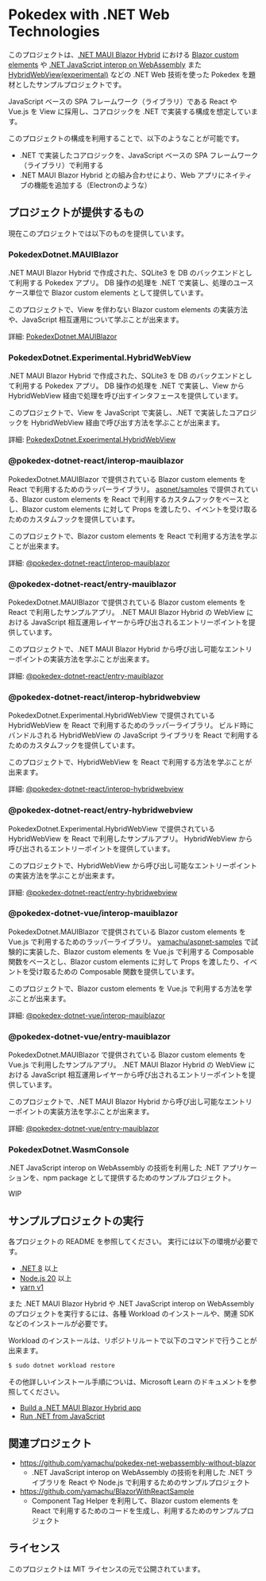 # Pokedex with .NET Web Technologies

このプロジェクトは、[.NET MAUI Blazor Hybrid](https://learn.microsoft.com/en-us/aspnet/core/blazor/hybrid/?view=aspnetcore-8.0) における [Blazor custom elements](https://learn.microsoft.com/en-us/aspnet/core/blazor/components/js-spa-frameworks?view=aspnetcore-8.0#blazor-custom-elements) や [.NET JavaScript interop on WebAssembly](https://learn.microsoft.com/en-us/aspnet/core/client-side/dotnet-interop?view=aspnetcore-8.0) また [HybridWebView(experimental)](https://github.com/Eilon/MauiHybridWebView) などの .NET Web 技術を使った Pokedex を題材としたサンプルプロジェクトです。

JavaScript ベースの SPA フレームワーク（ライブラリ）である React や Vue.js を View に採用し、コアロジックを .NET で実装する構成を想定しています。

このプロジェクトの構成を利用することで、以下のようなことが可能です。

- .NET で実装したコアロジックを、JavaScript ベースの SPA フレームワーク（ライブラリ）で利用する
- .NET MAUI Blazor Hybrid との組み合わせにより、Web アプリにネイティブの機能を追加する（Electronのような）

## プロジェクトが提供するもの

現在このプロジェクトでは以下のものを提供しています。

### PokedexDotnet.MAUIBlazor

.NET MAUI Blazor Hybrid で作成された、SQLite3 を DB のバックエンドとして利用する Pokedex アプリ。
DB 操作の処理を .NET で実装し、処理のユースケース単位で Blazor custom elements として提供しています。

このプロジェクトで、View を伴わない Blazor custom elements の実装方法や、JavaScript 相互運用について学ぶことが出来ます。

詳細: [PokedexDotnet.MAUIBlazor](./src/PokedexDotnet.MAUIBlazor/README.md)

### PokedexDotnet.Experimental.HybridWebView

.NET MAUI Blazor Hybrid で作成された、SQLite3 を DB のバックエンドとして利用する Pokedex アプリ。
DB 操作の処理を .NET で実装し、View から HybridWebView 経由で処理を呼び出すインタフェースを提供しています。

このプロジェクトで、View を JavaScript で実装し、.NET で実装したコアロジックを HybridWebView 経由で呼び出す方法を学ぶことが出来ます。

詳細: [PokedexDotnet.Experimental.HybridWebView](./src/PokedexDotnet.Experimental.HybridWebView/README.md)

### @pokedex-dotnet-react/interop-mauiblazor

PokedexDotnet.MAUIBlazor で提供されている Blazor custom elements を React で利用するためのラッパーライブラリ。
[aspnet/samples](https://github.com/aspnet/samples/tree/main/samples/aspnetcore/blazor/JSComponentGeneration) で提供されている、Blazor custom elements を React で利用するカスタムフックをベースとし、Blazor custom elements に対して Props を渡したり、イベントを受け取るためのカスタムフックを提供しています。

このプロジェクトで、Blazor custom elements を React で利用する方法を学ぶことが出来ます。

詳細: [@pokedex-dotnet-react/interop-mauiblazor](./react/packages/interop-mauiblazor/README.md)

### @pokedex-dotnet-react/entry-mauiblazor

PokedexDotnet.MAUIBlazor で提供されている Blazor custom elements を React で利用したサンプルアプリ。
.NET MAUI Blazor Hybrid の WebView における JavaScript 相互運用レイヤーから呼び出されるエントリーポイントを提供しています。

このプロジェクトで、.NET MAUI Blazor Hybrid から呼び出し可能なエントリーポイントの実装方法を学ぶことが出来ます。

詳細: [@pokedex-dotnet-react/entry-mauiblazor](./react/apps/entry-mauiblazor/README.md)

### @pokedex-dotnet-react/interop-hybridwebview

PokedexDotnet.Experimental.HybridWebView で提供されている HybridWebView を React で利用するためのラッパーライブラリ。
ビルド時にバンドルされる HybridWebView の JavaScript ライブラリを React で利用するためのカスタムフックを提供しています。

このプロジェクトで、HybridWebView を React で利用する方法を学ぶことが出来ます。

詳細: [@pokedex-dotnet-react/interop-hybridwebview](./react/packages/interop-hybridwebview/README.md)

### @pokedex-dotnet-react/entry-hybridwebview

PokedexDotnet.Experimental.HybridWebView で提供されている HybridWebView を React で利用したサンプルアプリ。
HybridWebView から呼び出されるエントリーポイントを提供しています。

このプロジェクトで、HybridWebView から呼び出し可能なエントリーポイントの実装方法を学ぶことが出来ます。

詳細: [@pokedex-dotnet-react/entry-hybridwebview](./react/apps/entry-hybridwebview/README.md)

### @pokedex-dotnet-vue/interop-mauiblazor

PokedexDotnet.MAUIBlazor で提供されている Blazor custom elements を Vue.js で利用するためのラッパーライブラリ。
[yamachu/aspnet-samples](https://github.com/yamachu/aspnet-samples/commit/e2f216267fa6201071a426e016cded16ef93a4be) で試験的に実装した、Blazor custom elements を Vue.js で利用する Composable 関数をベースとし、Blazor custom elements に対して Props を渡したり、イベントを受け取るための Composable 関数を提供しています。

このプロジェクトで、Blazor custom elements を Vue.js で利用する方法を学ぶことが出来ます。

詳細: [@pokedex-dotnet-vue/interop-mauiblazor](./vue/packages/interop-mauiblazor/README.md)

### @pokedex-dotnet-vue/entry-mauiblazor

PokedexDotnet.MAUIBlazor で提供されている Blazor custom elements を Vue.js で利用したサンプルアプリ。
.NET MAUI Blazor Hybrid の WebView における JavaScript 相互運用レイヤーから呼び出されるエントリーポイントを提供しています。

このプロジェクトで、.NET MAUI Blazor Hybrid から呼び出し可能なエントリーポイントの実装方法を学ぶことが出来ます。

詳細: [@pokedex-dotnet-vue/entry-mauiblazor](./vue/apps/entry-mauiblazor/README.md)

### PokedexDotnet.WasmConsole

.NET JavaScript interop on WebAssembly の技術を利用した .NET アプリケーションを、npm package として提供するためのサンプルプロジェクト。

WIP

## サンプルプロジェクトの実行

各プロジェクトの README を参照してください。
実行には以下の環境が必要です。

- [.NET 8](https://dotnet.microsoft.com/download) 以上
- [Node.js 20](https://nodejs.org/) 以上
- [yarn v1](https://classic.yarnpkg.com/)

また .NET MAUI Blazor Hybrid や .NET JavaScript interop on WebAssembly のプロジェクトを実行するには、各種 Workload のインストールや、関連 SDK などのインストールが必要です。

Workload のインストールは、リポジトリルートで以下のコマンドで行うことが出来ます。

```sh
$ sudo dotnet workload restore
```

その他詳しいインストール手順についは、Microsoft Learn のドキュメントを参照してください。

- [Build a .NET MAUI Blazor Hybrid app](https://learn.microsoft.com/en-us/aspnet/core/blazor/hybrid/tutorials/maui?view=aspnetcore-8.0)
- [Run .NET from JavaScript](https://learn.microsoft.com/en-us/aspnet/core/client-side/dotnet-interop?view=aspnetcore-8.0)

## 関連プロジェクト

- https://github.com/yamachu/pokedex-net-webassembly-without-blazor
  - .NET JavaScript interop on WebAssembly の技術を利用した .NET ライブラリを React や Node.js で利用するためのサンプルプロジェクト
- https://github.com/yamachu/BlazorWithReactSample
  - Component Tag Helper を利用して、Blazor custom elements を React で利用するためのコードを生成し、利用するためのサンプルプロジェクト

## ライセンス

このプロジェクトは MIT ライセンスの元で公開されています。

